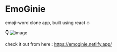 # EmoGinie
emoji-word clone app, built using react 🔥

**👇**
![image](https://user-images.githubusercontent.com/87900852/174748133-b80c0c36-957c-4f6e-8433-156e5a717ad9.png)

check it out from here :
https://emoginie.netlify.app/
